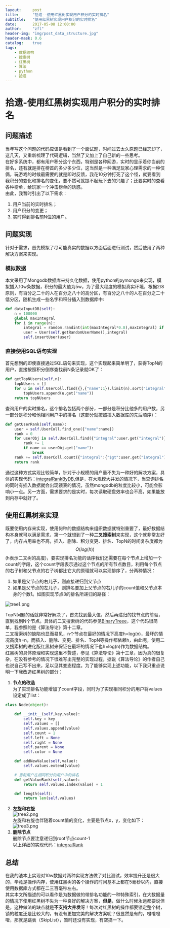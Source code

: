 ```yaml
---
layout:     post
title:      "拾遗--使用红黑树实现用户积分的实时排名"
subtitle:   "使用红黑树实现用户积分的实时排名"
date:       2017-05-08 12:00:00
author:     "zfl"
header-img: "img/post_data_structure.jpg"
header-mask: 0.6
catalog:    true
tags:
    - 数据结构
    - 搜索树
    - 红黑树
    - 算法
    - python
    - 拾遗
---
```


# 拾遗-使用红黑树实现用户积分的实时排名
## 问题描述
当年写这个问题的代码应该是看到了一个面试题，时间过去太久原题已经忘却了，这几天，又重新梳理了代码逻辑，当然了又加上了自己新的一些思考。  
在好多系统中，都有用户积分这个东西，特别是各种网游，实时的显示着你当前的排名，还有就是排在榜首的多少多少位，这当然是一种满足玩家心理需求的一种伎俩，玩游戏的时候最需要的就是即时反馈，我花10分钟打死了这个怪，就要看到我积分的变化和排名的变化，要不然可就提不起玩下去的兴趣了；还要实时的查看各种榜单，给玩家一个冲击榜单的诱惑。  
由此，我暂时引出了以下需求：  
1. 用户当前的实时排名；  
2. 用户积分的变更；
3. 实时得到排名前N位的用户。  

## 问题实现  
针对于需求，首先模拟了尽可能真实的数据以方面后面进行测试，然后使用了两种解决方案来实现。
### 模拟数据   
本文采用了Mongodb数据库来持久化数据，使用python的pymongo来实现，模拟插入10w条数据，积分的最大值为5w，为了最大程度的模拟真实环境，根据2/8原则，有百分之二十的人在百分之八十的高分区，有百分之八十的人在百分之二十低分区，随机生成一些名字和积分插入到数据库中:  
```python
def dataInputDB(self):
    n = 100000
    global maxIntegral
    for i in range(n):
        integral = random.randint(int(maxIntegral*0.8),maxIntegral) if random.random() > 0.8 else random.randint(0,int(maxIntegral*0.2))
        user = User(self.getRandomUserName(),integral)
        self.insertUser(user)
```
### 直接使用SQL语句实现   
首先想到的即使直接通过SQL语句来实现，这个实现起来简单明了，获得TopN的用户，直接按照积分倒序查找前N条记录就OK了：  
```python
def getTopNUsers(self,n):
    topNUsers = []
    for u in self.UserColl.find({},{"name":1}).limit(n).sort("integral",-1):
        topNUsers.append(u.get("name"))
    return topNUsers
```  
查询用户的实时排名，这个排名包括两个部分，一部分是积分比他多的用户数，另一部分是积分和他相同用户中的排名（这部分就按照插入数据库的先后顺序）：
```python
def getUserRank(self,name):
    user = self.UserColl.find_one({"name":name})
    rank = 0
    for userObj in self.UserColl.find({"integral":user.get("integral")}):
        rank += 1
        if name == userObj.get("name"):
            break
    rank += self.UserColl.count({"integral":{"$gt":user.get("integral")}})
    return rank
```  
通过这种方式实现比较简单，针对于小规模的用户量不失为一种好的解决方案，具体的实现代码：[integralRankByDB](https://github.com/henuzfl/funcCode/blob/master/integralRankByDB.py),但是，在大规模大并发的情况下，当查询排名的同时有插入数据就会出现锁表的情况，虽然mongodb的粒度比较小，可能会影响小一点。另一方面，需求要求的是实时，每次读取硬盘效率也会不高，如果能放到内存中就好了。  

## 使用红黑树来实现  
既要使用内存来实现，使用何种的数据结构来组织数据就特别重要了，最好数据结构本身就可以满足需求，第一个就想到了一种**二叉搜索树**来实现，这个就非常友好了，内存占用率也不高，插入、删除、积分变更、排名、TopN的时间复杂度都为$$ O(log(h)) $$(h表示二叉树的高度)，要实现排名功能的话序我们还需要在每个节点上增加一个count的字段，这个count字段表示通过这个节点的所有节点数目，利用每个节点的右子树和父节点的右子树都比它大的原理就可以实现排序了，分两种情况：  
1. 如果是父节点的右儿子，则直接递归到父节点   
2. 如果是父节点的左儿子，则排名要加上父节点的右儿子的count值和父节点本身的个数1。如图实现节点3的排名所递归的路径：  

![tree1.png](http://upload-images.jianshu.io/upload_images/730879-878d5b1580b4dcc6.png?imageMogr2/auto-orient/strip%7CimageView2/2/w/1240)  

TopN问题的话就非常好解决了，首先找到最大值，然后再递归的找节点的前驱，直到找到N个节点。具体的二叉搜索树的代码参见[BinaryTreee](https://github.com/henuzfl/funcCode/blob/master/BinarySearchTree.py)，这个代码很简单，我参照的是《算法导论》第十二章。  
二叉搜索树的缺陷也显而易见，n个节点在最好的情况下高度h=log(n)，最坏的情况高度h=n，而插入、删除、变更、排名、TopN等操作都依赖h，由此呢，使用二叉搜索树的进化版红黑树来保证在最坏的情况下也h=log(n)作为数据结构。  
红黑树的具体原理和实现这里不赘述，参见《算法导论》第十三章，因为真的很复杂，在没有参考的情况下很难写出完整的实现过程，据说《算法导论》的作者自己也说自己写不出来，足以见其变态程度。为了能够实现上述功能，以下我只重点说明一下我改造红黑树的部分：  
1. **节点的改造**  
为了实现排名功能增加了count字段，同时为了实现相同积分的用户将values设定成了list：
```python
class Node(object):

    def __init__(self,key,value):
        self.key = key
        self.values = []
        self.values.append(value)
        self.count = 1
        self.left = None
        self.right = None
        self.parent = None
        self.color = None

    def addNewValue(self,value):
        self.values.extend(value)

    # 当前用户在相同积分的用户中的排名
    def getValueRank(self,value):
        return self.values.index(value) + 1

    def length(self):
        return len(self.values)
```   
2. **左旋和右旋**  
![tree2.png](http://upload-images.jianshu.io/upload_images/730879-a245351415d8fee5.png?imageMogr2/auto-orient/strip%7CimageView2/2/w/1240)  
左旋和右旋也伴随着count值的变化，主要是节点x，y，变化如下：
![tree3.png](http://upload-images.jianshu.io/upload_images/730879-c4d3999c66f443d9.png?imageMogr2/auto-orient/strip%7CimageView2/2/w/1240)  
3. **删除节点**  
删除节点要注意递归到root节点count-1   
以上详细的实现代码：[integralRank](https://github.com/henuzfl/funcCode/blob/master/integralRank.py)  
## 总结
在我的渣本上实现对10w数据对两种实现方法做了对比测试，效率提升还是很大的，毕竟是操作内存，使用红黑树的各个操作的时间基本上都在5毫秒以内，直接使用数据库方式都在二三百毫秒左右。  
其实本文所描述的可以看作是为数据做的带排名功能的一种特殊索引，在大数据量的情况下使用红黑树不失为一种良好的解决方案，**但是**，做什么时候永远都要说但是，这种做法的缺点就是**不支持大并发**呀！每次对红黑树的操作都要锁定整个树，锁的粒度还是比较大的，有没有更加完美的解决方案呢？很显然是有的，噔噔噔噔，那就是跳表（SkipList），暂时还没有实现，有空搞一下。
